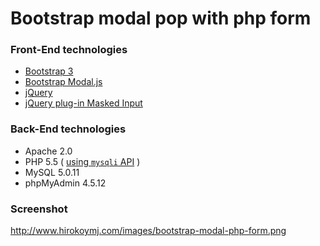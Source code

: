 # Bootstrap modal pop with php form

### Front-End technologies
- [Bootstrap 3](http://getbootstrap.com/)
- [Bootstrap Modal.js](http://getbootstrap.com/javascript/#modals)
- [jQuery](https://jquery.com/) 
- [jQuery plug-in Masked Input](http://digitalbush.com/projects/masked-input-plugin/)

### Back-End technologies
- Apache 2.0
- PHP 5.5 ( [ using `mysqli` API](http://php.net/manual/en/mysqlinfo.api.choosing.php) )
- MySQL 5.0.11
- phpMyAdmin 4.5.12

### Screenshot
http://www.hirokoymj.com/images/bootstrap-modal-php-form.png

